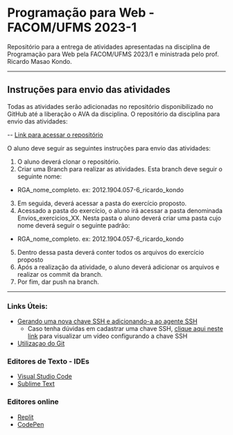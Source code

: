 # Programação para Web - FACOM/UFMS 2023-1
Repositório para a entrega de atividades apresentadas na disciplina de Programação para Web pela FACOM/UFMS 2023/1 e ministrada pelo prof. Ricardo Masao Kondo.

-----------

## Instruções para envio das atividades

Todas as atividades serão adicionadas no repositório disponibilizado no GitHub até a liberação o AVA da disciplina.
O repositório da disciplina para envio das atividades: 

 -- [Link para acessar o repositório](https://github.com/ricardokondo/progracao-web-ufms-2023-1)

O aluno deve seguir as seguintes instruções para envio das atividades:
1. O aluno deverá clonar o repositório. 
2. Criar uma Branch para realizar as atividades. Esta branch deve seguir o seguinte nome:
- RGA_nome_completo. ex:  2012.1904.057-6_ricardo_kondo
3. Em seguida, deverá acessar a pasta do exercício proposto. 
4. Acessado a pasta do exercício, o aluno irá acessar a pasta denominada Envios_exercicios_XX. Nesta pasta o aluno deverá criar uma pasta cujo nome deverá seguir o seguinte padrão:
- RGA_nome_completo. ex: 2012.1904.057-6_ricardo_kondo
5. Dentro dessa pasta deverá conter todos os arquivos do exercício proposto
6. Após a realização da atividade, o aluno deverá adicionar os arquivos e realizar os commit da branch.
7. Por fim, dar push na branch. 


------------

### Links Úteis:
- [Gerando uma nova chave SSH e adicionando-a ao agente SSH](https://docs.github.com/pt/authentication/connecting-to-github-with-ssh/generating-a-new-ssh-key-and-adding-it-to-the-ssh-agent)
  - Caso tenha dúvidas em cadastrar uma chave SSH, [clique aqui neste link](https://www.youtube.com/watch?v=en1dycYtL48&ab_channel=tecnologiaemvideo) para visualizar um vídeo configurando a chave SSH
- [Utilizaçao do Git](https://engsoftmoderna.info/capAp.html)

### Editores de Texto - IDEs
- [Visual Studio Code](https://code.visualstudio.com/)
- [Sublime Text](https://www.sublimetext.com/)

### Editores online 
- [Replit](https://replit.com/)
- [CodePen](https://codepen.io/)
